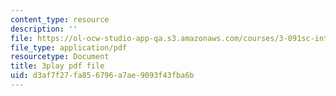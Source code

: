 ```yaml
---
content_type: resource
description: ''
file: https://ol-ocw-studio-app-qa.s3.amazonaws.com/courses/3-091sc-introduction-to-solid-state-chemistry-fall-2010/d3af7f27fa856796a7ae9093f43fba6b_j9DVXVwVyc4.pdf
file_type: application/pdf
resourcetype: Document
title: 3play pdf file
uid: d3af7f27-fa85-6796-a7ae-9093f43fba6b
---
```

